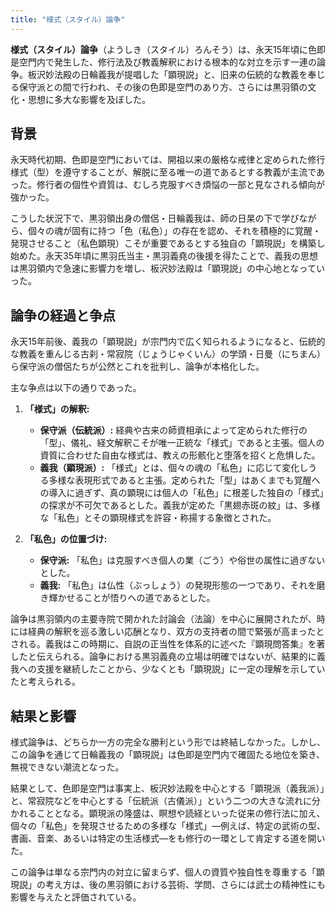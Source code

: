 ```yaml
---
title: "様式（スタイル）論争"
---
```


**様式（スタイル）論争**（ようしき（スタイル）ろんそう）は、永天15年頃に色即是空門内で発生した、修行法及び教義解釈における根本的な対立を示す一連の論争。板沢妙法殿の日輪義我が提唱した「顕現説」と、旧来の伝統的な教義を奉じる保守派との間で行われ、その後の色即是空門のあり方、さらには黒羽領の文化・思想に多大な影響を及ぼした。

## 背景

永天時代初期、色即是空門においては、開祖以来の厳格な戒律と定められた修行様式（型）を遵守することが、解脱に至る唯一の道であるとする教義が主流であった。修行者の個性や資質は、むしろ克服すべき煩悩の一部と見なされる傾向が強かった。

こうした状況下で、黒羽領出身の僧侶・日輪義我は、師の日杲の下で学びながら、個々の魂が固有に持つ「色（私色）」の存在を認め、それを積極的に覚醒・発現させること（私色顕現）こそが重要であるとする独自の「顕現説」を構築し始めた。永天35年頃に黒羽氏当主・黒羽義堯の後援を得たことで、義我の思想は黒羽領内で急速に影響力を増し、板沢妙法殿は「顕現説」の中心地となっていった。

## 論争の経過と争点

永天15年前後、義我の「顕現説」が宗門内で広く知られるようになると、伝統的な教義を重んじる古刹・常寂院（じょうじゃくいん）の学頭・日曼（にちまん）ら保守派の僧侶たちが公然とこれを批判し、論争が本格化した。

主な争点は以下の通りであった。

1.  **「様式」の解釈:**
    *   **保守派（伝統派）:** 経典や古来の師資相承によって定められた修行の「型」、儀礼、経文解釈こそが唯一正統な「様式」であると主張。個人の資質に合わせた自由な様式は、教えの形骸化と堕落を招くと危惧した。
    *   **義我（顕現派）:** 「様式」とは、個々の魂の「私色」に応じて変化しうる多様な表現形式であると主張。定められた「型」はあくまでも覚醒への導入に過ぎず、真の顕現には個人の「私色」に根差した独自の「様式」の探求が不可欠であるとした。義我が定めた「黒翅赤斑の紋」は、多様な「私色」とその顕現様式を許容・称揚する象徴とされた。

2.  **「私色」の位置づけ:**
    *   **保守派:** 「私色」は克服すべき個人の業（ごう）や俗世の属性に過ぎないとした。
    *   **義我:** 「私色」は仏性（ぶっしょう）の発現形態の一つであり、それを磨き輝かせることが悟りへの道であるとした。

論争は黒羽領内の主要寺院で開かれた討論会（法論）を中心に展開されたが、時には経典の解釈を巡る激しい応酬となり、双方の支持者の間で緊張が高まったとされる。義我はこの時期に、自説の正当性を体系的に述べた『顕現問答集』を著したと伝えられる。論争における黒羽義堯の立場は明確ではないが、結果的に義我への支援を継続したことから、少なくとも「顕現説」に一定の理解を示していたと考えられる。

## 結果と影響

様式論争は、どちらか一方の完全な勝利という形では終結しなかった。しかし、この論争を通じて日輪義我の「顕現説」は色即是空門内で確固たる地位を築き、無視できない潮流となった。

結果として、色即是空門は事実上、板沢妙法殿を中心とする「顕現派（義我派）」と、常寂院などを中心とする「伝統派（古儀派）」という二つの大きな流れに分かれることとなる。顕現派の隆盛は、瞑想や読経といった従来の修行法に加え、個々の「私色」を発現させるための多様な「様式」―例えば、特定の武術の型、書画、音楽、あるいは特定の生活様式―をも修行の一環として肯定する道を開いた。

この論争は単なる宗門内の対立に留まらず、個人の資質や独自性を尊重する「顕現説」の考え方は、後の黒羽領における芸術、学問、さらには武士の精神性にも影響を与えたと評価されている。